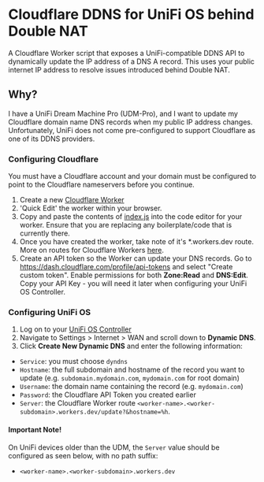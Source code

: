 # Cloudflare DDNS for UniFi OS behind Double NAT

A Cloudflare Worker script that exposes a UniFi-compatible DDNS API to dynamically update the IP address of a DNS A record.
This uses your public internet IP address to resolve issues introduced behind Double NAT.

## Why?

I have a UniFi Dream Machine Pro (UDM-Pro), and I want to update my Cloudflare domain name DNS records when my public IP address changes. Unfortunately, UniFi does not come pre-configured to support Cloudflare as one of its DDNS providers.

### Configuring Cloudflare
You must have a Cloudflare account and your domain must be configured to point to the Cloudflare nameservers before you continue.

1. Create a new [Cloudflare Worker](https://workers.cloudflare.com)
2. 'Quick Edit' the worker within your browser.
3. Copy and paste the contents of [index.js](https://github.com/willswire/unifi-cloudflare-ddns/blob/main/index.js) into the code editor for your worker. Ensure that you are replacing any boilerplate/code that is currently there. 
4. Once you have created the worker, take note of it's \*.workers.dev route. More on routes for Cloudflare Workers [here](https://developers.cloudflare.com/workers/platform/routes#routes-with-workersdev).
5. Create an API token so the Worker can update your DNS records. Go to https://dash.cloudflare.com/profile/api-tokens and select "Create custom token". Enable permissions for both **Zone:Read** and **DNS:Edit**. Copy your API Key - you will need it later when configuring your UniFi OS Controller.

### Configuring UniFi OS
1. Log on to your [UniFi OS Controller](https://unifi.ui.com/)
2. Navigate to Settings > Internet > WAN and scroll down to **Dynamic DNS**. 
3. Click **Create New Dynamic DNS** and enter the following information:
- `Service`: you must choose `dyndns`
- `Hostname`: the full subdomain and hostname of the record you want to update (e.g. `subdomain.mydomain.com`, `mydomain.com` for root domain)
- `Username`: the domain name containing the record (e.g. `mydomain.com`)
- `Password`: the Cloudflare API Token you created earlier
- `Server`: the Cloudflare Worker route `<worker-name>.<worker-subdomain>.workers.dev/update?&hostname=%h`.

#### Important Note!
On UniFi devices older than the UDM, the `Server` value should be configured as seen below, with no path suffix: 
- `<worker-name>.<worker-subdomain>.workers.dev`

